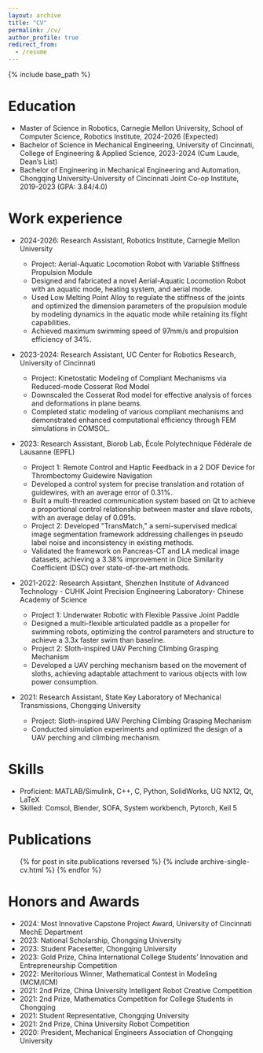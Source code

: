 ```yaml
---
layout: archive
title: "CV"
permalink: /cv/
author_profile: true
redirect_from:
  - /resume
---
```


{% include base_path %}

Education
======
* Master of Science in Robotics, Carnegie Mellon University, School of Computer Science, Robotics Institute, 2024-2026 (Expected)
* Bachelor of Science in Mechanical Engineering, University of Cincinnati, College of Engineering & Applied Science, 2023-2024 (Cum Laude, Dean’s List)
* Bachelor of Engineering in Mechanical Engineering and Automation, Chongqing University-University of Cincinnati Joint Co-op Institute, 2019-2023 (GPA: 3.84/4.0)

Work experience
======
* 2024-2026: Research Assistant, Robotics Institute, Carnegie Mellon University
  * Project: Aerial-Aquatic Locomotion Robot with Variable Stiffness Propulsion Module
  * Designed and fabricated a novel Aerial-Aquatic Locomotion Robot with an aquatic mode, heating system, and aerial mode.
  * Used Low Melting Point Alloy to regulate the stiffness of the joints and optimized the dimension parameters of the propulsion module by modeling dynamics in the aquatic mode while retaining its flight capabilities.
  * Achieved maximum swimming speed of 97mm/s and propulsion efficiency of 34%.

* 2023-2024: Research Assistant, UC Center for Robotics Research, University of Cincinnati
  * Project: Kinetostatic Modeling of Compliant Mechanisms via Reduced-mode Cosserat Rod Model
  * Downscaled the Cosserat Rod model for effective analysis of forces and deformations in plane beams.
  * Completed static modeling of various compliant mechanisms and demonstrated enhanced computational efficiency through FEM simulations in COMSOL.

* 2023: Research Assistant, Biorob Lab, École Polytechnique Fédérale de Lausanne (EPFL)
  * Project 1: Remote Control and Haptic Feedback in a 2 DOF Device for Thrombectomy Guidewire Navigation
  * Developed a control system for precise translation and rotation of guidewires, with an average error of 0.31%.
  * Built a multi-threaded communication system based on Qt to achieve a proportional control relationship between master and slave robots, with an average delay of 0.091s.
  * Project 2: Developed "TransMatch," a semi-supervised medical image segmentation framework addressing challenges in pseudo label noise and inconsistency in existing methods.
  * Validated the framework on Pancreas-CT and LA medical image datasets, achieving a 3.38% improvement in Dice Similarity Coefficient (DSC) over state-of-the-art methods.

* 2021-2022: Research Assistant, Shenzhen Institute of Advanced Technology - CUHK Joint Precision Engineering Laboratory- Chinese Academy of Science
  * Project 1: Underwater Robotic with Flexible Passive Joint Paddle
  * Designed a multi-flexible articulated paddle as a propeller for swimming robots, optimizing the control parameters and structure to achieve a 3.3x faster swim than baseline.
  * Project 2: Sloth-inspired UAV Perching Climbing Grasping Mechanism
  * Developed a UAV perching mechanism based on the movement of sloths, achieving adaptable attachment to various objects with low power consumption.

* 2021: Research Assistant, State Key Laboratory of Mechanical Transmissions, Chongqing University
  * Project: Sloth-inspired UAV Perching Climbing Grasping Mechanism
  * Conducted simulation experiments and optimized the design of a UAV perching and climbing mechanism.

Skills
======
* Proficient: MATLAB/Simulink, C++, C, Python, SolidWorks, UG NX12, Qt, LaTeX
* Skilled: Comsol, Blender, SOFA, System workbench, Pytorch, Keil 5

Publications
======
<ul>{% for post in site.publications reversed %}
  {% include archive-single-cv.html %}
{% endfor %}</ul>

Honors and Awards
======
* 2024: Most Innovative Capstone Project Award, University of Cincinnati MechE Department
* 2023: National Scholarship, Chongqing University
* 2023: Student Pacesetter, Chongqing University
* 2023: Gold Prize, China International College Students’ Innovation and Entrepreneurship Competition
* 2022: Meritorious Winner, Mathematical Contest in Modeling (MCM/ICM)
* 2021: 2nd Prize, China University Intelligent Robot Creative Competition
* 2021: 2nd Prize, Mathematics Competition for College Students in Chongqing
* 2021: Student Representative, Chongqing University
* 2021: 2nd Prize, China University Robot Competition
* 2020: President, Mechanical Engineers Association of Chongqing University

